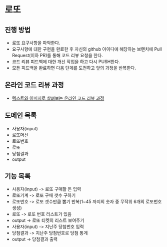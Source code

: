 # 로또
## 진행 방법
* 로또 요구사항을 파악한다.
* 요구사항에 대한 구현을 완료한 후 자신의 github 아이디에 해당하는 브랜치에 Pull Request(이하 PR)를 통해 코드 리뷰 요청을 한다.
* 코드 리뷰 피드백에 대한 개선 작업을 하고 다시 PUSH한다.
* 모든 피드백을 완료하면 다음 단계를 도전하고 앞의 과정을 반복한다.

## 온라인 코드 리뷰 과정
* [텍스트와 이미지로 살펴보는 온라인 코드 리뷰 과정](https://github.com/next-step/nextstep-docs/tree/master/codereview)

## 도메인 목록
- 사용자(input)
- 로또머신
- 로또번호
- 로또
- 당첨결과
- output

## 기능 목록
- 사용자(input) -> 로또 구매할 돈 입력
- 로또기계 -> 로또 구매 갯수 구하기
- 로또번호 -> 로또 갯수만큼 뽑기 반복(1~45 까지의 숫자 중 무작위 6개의 로또번호 생성)
- 로또 -> 로또 번호 리스트가 있음
- output -> 로또 티켓의 리스트 보여주기
- 사용자(input) -> 지난주 당첨번호 입력
- 당첨결과 -> 지난주 당첨번호로 당첨 통계
- output -> 당첨결과 출력
